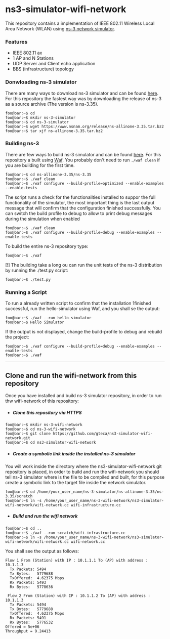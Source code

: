 # ns3-simulator-wifi-network

This repository contains a implementation of IEEE 802.11 Wireless Local Area Network (WLAN) using [ns-3 network simulator](https://www.nsnam.org/).<br />
### Features 
- IEEE 802.11 ax
- 1 AP and N Stations
- UDP Server and Client echo application
- BBS (infrastructure) topology

### Donwloading ns-3 simulator 
There are many ways to download ns-3 simulator and can be found [here](https://www.nsnam.org/docs/release/3.35/tutorial/html/getting-started.html#downloading-a-release-of-ns-3-as-a-source-archive). For this repository the fastest way was by downloading the release of ns-3 as a source archive (The version is ns-3.35).
```console
foo@bar:~$ cd
foo@bar:~$ mkdir ns-3-simulator
foo@bar:~$ cd ns-3-simulator
foo@bar:~$ wget https://www.nsnam.org/release/ns-allinone-3.35.tar.bz2
foo@bar:~$ tar xjf ns-allinone-3.35.tar.bz2
```
### Building ns-3
There are few ways to build ns-3 simulator and can be found [here](https://www.nsnam.org/docs/release/3.35/tutorial/html/getting-started.html#building-ns-3). For this repository a built using [Waf](https://www.nsnam.org/docs/release/3.35/tutorial/html/getting-started.html#building-with-waf). You probably don't need to run  ```./waf clean``` if you are building for the first time.

```console
foo@bar:~$ cd ns-allinone-3.35/ns-3.35
foo@bar:~$ ./waf clean 
foo@bar:~$ ./waf configure --build-profile=optimized --enable-examples --enable-tests
```
The script runs a check for the functionalities installed to suppor the full functionality of the simulator, the most important thing is the last output message that will confirm that the configuration finished successfully. You can switch the build profile to debug to allow to print debug messages during the simulation when enabled
```console
foo@bar:~$ ./waf clean
foo@bar:~$ ./waf configure --build-profile=debug --enable-examples --enable-tests
```
To build the entire ns-3 repository type:
```console
foo@bar:~$ ./waf 
```
[!] The building take a long
ou can run the unit tests of the ns-3 distribution by running the ./test.py script:
```console
foo@bar:~$ ./test.py
```
### Running a Script
To run a already written script to confirm that the installation 1finished successful, run the hello-simulator using Waf, and you shall se the output:
```console
foo@bar:~$ ./waf --run hello-simulator
foo@bar:~$ Hello Simulator
```
If the output is not displayed, change the build-profile to debug and rebuild the project:
```console
foo@bar:~$ ./waf configure --build-profile=debug --enable-examples --enable-tests
foo@bar:~$ ./waf
```
***
## Clone and run the wifi-network from this repository
Once you have installed and build ns-3 simulator repository, in order to run thw wifi-network of this repository:
- ##### Clone this repository via HTTPS
```console
foo@bar:~$ mkdir ns-3-wifi-network
foo@bar:~$ cd ns-3-wifi-network
foo@bar:~$ git clone https://github.com/gteca/ns3-simulator-wifi-network.git
foo@bar:~$ cd ns3-simulator-wifi-network
```
- ##### Create a symbolic link inside the installed ns-3 simulator 
You will work inside the directory where the ns3-simulator-wifi-network git repository is placed, in order to build and run the wifi-network you should tell ns-3 simulator where is the file to be compiled and built, for this purpose create a symbolic link to the target file inside the network simulator.

```console
foo@bar:~$ cd /home/your_user_name/ns-3-simulator/ns-allinone-3.35/ns-3.35/scratch
foo@bar:~$ ln -s /home/your_user_name/ns-3-wifi-network/ns3-simulator-wifi-network/wifi-network.cc wifi-infrastructure.cc
```
- ##### Build and run the wifi network
```console
foo@bar:~$ cd ..
foo@bar:~$ ./waf --run scratch/wifi-infrastructure.cc
foo@bar:~$ ln -s /home/your_user_name/ns-3-wifi-network/ns3-simulator-wifi-network/wifi-network.cc wifi-network.cc
```
You shall see the output as follows:
```console
Flow 1 From (Station) with IP : 10.1.1.1 To (AP) with address : 10.1.1.3
  Tx Packets: 5494
  Tx Bytes:   5779688
  TxOffered:  4.62375 Mbps
  Rx Packets: 5493
  Rx Bytes:   5778636

 Flow 2 From (Station) with IP : 10.1.1.2 To (AP) with address : 10.1.1.3
  Tx Packets: 5494
  Tx Bytes:   5779688
  TxOffered:  4.62375 Mbps
  Rx Packets: 5491  
  Rx Bytes:   5776532
Offered = 5e+06
Throughput = 9.24413

```






